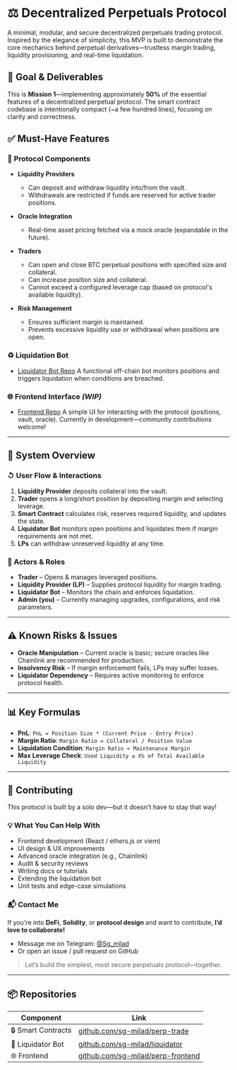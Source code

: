# ⚖️ Decentralized Perpetuals Protocol

A minimal, modular, and secure decentralized perpetuals trading protocol. Inspired by the elegance of simplicity, this MVP is built to demonstrate the core mechanics behind perpetual derivatives—trustless margin trading, liquidity provisioning, and real-time liquidation.

## 🌟 Goal & Deliverables

This is **Mission 1**—implementing approximately **50%** of the essential features of a decentralized perpetual protocol. The smart contract codebase is intentionally compact (\~a few hundred lines), focusing on clarity and correctness.

## ✅ Must-Have Features

### 🧱 Protocol Components

* **Liquidity Providers**

  * Can deposit and withdraw liquidity into/from the vault.
  * Withdrawals are restricted if funds are reserved for active trader positions.

* **Oracle Integration**

  * Real-time asset pricing fetched via a mock oracle (expandable in the future).

* **Traders**

  * Can open and close BTC perpetual positions with specified size and collateral.
  * Can increase position size and collateral.
  * Cannot exceed a configured leverage cap (based on protocol's available liquidity).

* **Risk Management**

  * Ensures sufficient margin is maintained.
  * Prevents excessive liquidity use or withdrawal when positions are open.

### ♻️ Liquidation Bot

* [Liquidator Bot Repo](https://github.com/sg-milad/liquidator)
  A functional off-chain bot monitors positions and triggers liquidation when conditions are breached.

### 🌐 Frontend Interface *(WIP)*

* [Frontend Repo](https://github.com/sg-milad/perp-frontend)
  A simple UI for interacting with the protocol (positions, vault, oracle).
  Currently in development—community contributions welcome!

---

## 🧠 System Overview

### ↺ User Flow & Interactions

1. **Liquidity Provider** deposits collateral into the vault.
2. **Trader** opens a long/short position by depositing margin and selecting leverage.
3. **Smart Contract** calculates risk, reserves required liquidity, and updates the state.
4. **Liquidator Bot** monitors open positions and liquidates them if margin requirements are not met.
5. **LPs** can withdraw unreserved liquidity at any time.

### 👥 Actors & Roles

* **Trader** – Opens & manages leveraged positions.
* **Liquidity Provider (LP)** – Supplies protocol liquidity for margin trading.
* **Liquidator Bot** – Monitors the chain and enforces liquidation.
* **Admin (you)** – Currently managing upgrades, configurations, and risk parameters.

---

## ⚠️ Known Risks & Issues

* **Oracle Manipulation** – Current oracle is basic; secure oracles like Chainlink are recommended for production.
* **Insolvency Risk** – If margin enforcement fails, LPs may suffer losses.
* **Liquidator Dependency** – Requires active monitoring to enforce protocol health.

---

## 📊 Key Formulas

* **PnL**:
  `PnL = Position Size * (Current Price - Entry Price)`
* **Margin Ratio**:
  `Margin Ratio = Collateral / Position Value`
* **Liquidation Condition**:
  `Margin Ratio < Maintenance Margin`
* **Max Leverage Check**:
  `Used Liquidity ≤ X% of Total Available Liquidity`

---

## 🚀 Contributing

This protocol is built by a solo dev—but it doesn't have to stay that way!

### 💡 What You Can Help With

* Frontend development (React / ethers.js or viem)
* UI design & UX improvements
* Advanced oracle integration (e.g., Chainlink)
* Audit & security reviews
* Writing docs or tutorials
* Extending the liquidation bot
* Unit tests and edge-case simulations

### 📬 Contact Me

If you're into **DeFi**, **Solidity**, or **protocol design** and want to contribute, **I’d love to collaborate!**

* Message me on Telegram: [@Sg\_milad](https://t.me/Sg_milad)
* Or open an issue / pull request on GitHub

> Let’s build the simplest, most secure perpetuals protocol—together.

---

## 📦 Repositories

| Component          | Link                                                                           |
| ------------------ | ------------------------------------------------------------------------------ |
| 🔒 Smart Contracts | [github.com/sg-milad/perp-trade](https://github.com/sg-milad/perp-trade)                                                  |
| 🧠 Liquidator Bot  | [github.com/sg-milad/liquidator](https://github.com/sg-milad/liquidator)       |
| 🌐 Frontend        | [github.com/sg-milad/perp-frontend](https://github.com/sg-milad/perp-frontend) |
